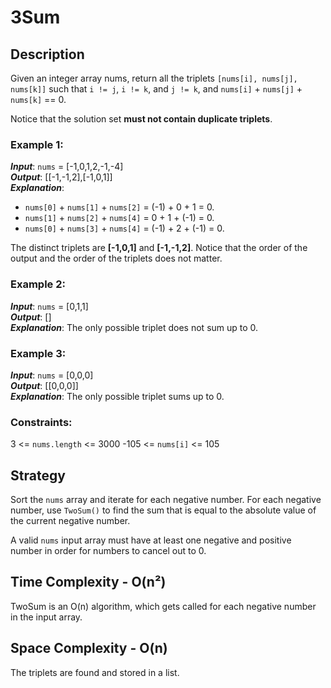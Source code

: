# 3Sum

## Description
Given an integer array nums, return all the triplets `[nums[i], nums[j], nums[k]]` such that `i != j`, `i != k`, and `j != k`, and `nums[i]` + `nums[j]` + `nums[k]` == 0.

Notice that the solution set **must not contain duplicate triplets**.

### Example 1:
***Input***: `nums` = [-1,0,1,2,-1,-4]  
***Output***: [[-1,-1,2],[-1,0,1]]  
***Explanation***:  
- `nums[0]` + `nums[1]` + `nums[2]` = (-1) + 0 + 1 = 0.
- `nums[1]` + `nums[2]` + `nums[4]` = 0 + 1 + (-1) = 0.
- `nums[0]` + `nums[3]` + `nums[4]` = (-1) + 2 + (-1) = 0.

The distinct triplets are **[-1,0,1]** and **[-1,-1,2]**.
Notice that the order of the output and the order of the triplets does not matter.

### Example 2:
***Input***: `nums` = [0,1,1]  
***Output***: []  
***Explanation***: The only possible triplet does not sum up to 0.

### Example 3:
***Input***: `nums` = [0,0,0]  
***Output***: [[0,0,0]]  
***Explanation***: The only possible triplet sums up to 0.

### Constraints:
3 <= `nums.length` <= 3000
-105 <= `nums[i]` <= 105

## Strategy
Sort the `nums` array and iterate for each negative number. For each negative number, use `TwoSum()` to find the sum that is equal to the absolute value of the current negative number.

A valid `nums` input array must have at least one negative and positive number in order for numbers to cancel out to 0.

## Time Complexity - O(n²)
TwoSum is an O(n) algorithm, which gets called for each negative number in the input array.

## Space Complexity - O(n)
The triplets are found and stored in a list.
